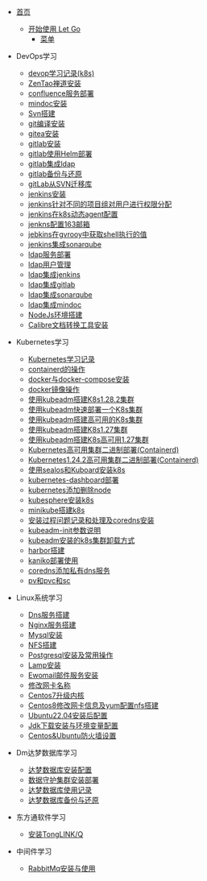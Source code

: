 <!-- _sidebar.md -->

* [首页](/)
  * [开始使用 Let Go](/README.md) <!--注意这里是相对路径-->
    * [菜单](/README.md)

* DevOps学习
  * [devop学习记录(k8s)](/devops/devop学习记录(k8s).md)
  * [ZenTao禅道安装](/devops/ZenTao禅道安装.md)
  * [confluence服务部署](/devops/confluence服务部署.md)
  * [mindoc安装](/devops/MinDoc安装.md)
  * [Svn搭建](/devops/Svn搭建.md)
  * [git编译安装](devops/git安装.md)
  * [gitea安装](devops/gitea安装.md)
  * [gitlab安装](devops/gitLab安装极狐.md)
  * [gitlab使用Helm部署](devops/使用Helm部署gitlab.md)
  * [gitlab集成ldap](/devops/gitLab集成ldap.md)
  * [gitlab备份与还原](/devops/gitlab-backup-rollbak.md)
  * [gitLab从SVN迁移库](/devops/gitLab从SVN迁移库.md)
  * [jenkins安装](/devops/jebkins安装.md)
  * [jenkins针对不同的项目组对用户进行权限分配](/devops/jenkins针对不同的项目组对用户进行权限分配.md)
  * [jenkins在k8s动态agent配置](/devops/jenkins在k8s动态agent配置.md)
  * [jenkns配置163邮箱](/devops/jenkns配置163邮箱.md)
  * [jebkins在gvrooy中获取shell执行的值](/devops/jebkins在gvrooy中获取shell执行的值.md)
  * [jenkins集成sonarqube](/devops/jenkins集成sonarqube.md)
  * [ldap服务部署](/devops/ldap服务部署.md)
  * [ldap用户管理](/devops/ldap用户管理.md)
  * [ldap集成jenkins](/devops/ldap集成jenkins.md)
  * [ldap集成gitlab](/devops/gitLab集成ldap.md)
  * [ldap集成sonarqube](/devops/ldap集成sonarqube.md)
  * [ldap集成mindoc](/devops/ldap集成mindoc.md)
  * [NodeJs环境搭建](/devops/Tools/NodeJs环境搭建.md)
  * [Calibre文档转换工具安装](/devops/Calibre文档转换工具安装.md)
* Kubernetes学习
  * [Kubernetes学习记录](/k8s/README.md)
  * [containerd的操作](/k8s/containerd的操作.md)
  * [docker与docker-compose安装](/k8s/docker与docker-compose安装.md)
  * [docker镜像操作](/k8s/docker镜像操作.md)
  * [使用kubeadm搭建K8s1.28.2集群](/k8s/Kubernetes1.28集群部署容器运行时为docker.md)
  * [使用kubeadm快速部署一个K8s集群](k8s/fast-install-k8s.md)
  * [使用kubeadm搭建高可用的K8s集群](k8s/使用kubeadm搭建高可用的K8s集群)
  * [使用kubeadm搭建K8s1.27集群](k8s/Kubernetes1.27集群部署容器运行时为containerd.md)
  * [使用kubeadm搭建K8s高可用1.27集群](k8s/Kubernetes1.27高可用集群部署容器运行时为docker.md)    
  * [Kubernetes高可用集群二进制部署(Containerd)](k8s/Kubernetes高可用集群二进制部署Runtime-Containerd)
  * [Kubernetes1.24.2高可用集群二进制部署(Containerd)](/k8s/二进制部署高可用K8S集群v1.24.2.md)
  * [使用sealos和Kuboard安装k8s](k8s/使用sealos和Kuboard安装k8s)
  * [kubernetes-dashboard部署](k8s/kubernetes-dashboard)
  * [kubernetes添加删除node](k8s/kubernetes添加删除node)
  * [kubesphere安装k8s](k8s/kubesphere安装k8s)
  * [minikube搭建k8s](docs/k8s/minikube搭建k8s.md)
  * [安装过程问题记录和处理及coredns安装](/k8s/安装过程问题记录和处理及coredns安装.md)
  * [kubeadm-init参数说明](/k8s/kubeadm-init参数.md)
  * [kubeadm安装的k8s集群卸载方式](/k8s/kubeadm安装的k8s集群卸载方式.md)
  * [harbor搭建](/k8s/harbor搭建.md)
  * [kaniko部署使用](/k8s/kaniko部署使用.md)
  * [coredns添加私有dns服务](/k8s/coredns添加私有dns服务.md)
  * [pv和pvc和sc](/k8s/pv和pvc和sc.md)
* Linux系统学习
  * [Dns服务搭建](/Linux/搭建dns服务器.md)
  * [Nginx服务搭建](/Linux/nginx安装.md)
  * [Mysql安装](/Linux/Mysql安装.md)  
  * [NFS搭建](/Linux/centos-nfs搭建.md)
  * [Postgresql安装及常用操作](/Linux/Postgresql安装及常用操作.md)
  * [Lamp安装](/Linux/lamp安装.md)
  * [Ewomail邮件服务安装](/Linux/Ewomail邮件服务安装.md)
  * [修改网卡名称](/Linux/修改网卡名称.md)
  * [Centos7升级内核](/Linux/Centos7升级内核.md)
  * [Centos8修改网卡信息及yum配置nfs搭建](/Linux/centos8-修改网卡信息及yum配置nfs搭建.md)
  * [Ubuntu22.04安装后配置](/Linux/Ubuntu22.04安装后配置.md)
  * [Jdk下载安装与环境变量配置](/Linux/Jdk下载安装与环境变量配置.md)
  * [Centos&Ubuntu防火墙设置](/Linux/Centos&Ubuntu防火墙设置.md)
* Dm达梦数据库学习
  * [达梦数据库安装配置](/dm/达梦数据库安装配置.md)
  * [数据守护集群安装部署](/dm/数据守护集群安装部署.md)
  * [达梦数据库使用记录](/dm/达梦数据库使用记录.md)
  * [达梦数据库备份与还原](/dm/达梦数据库备份与还原.md)  
* 东方通软件学习
  * [安装TongLINK/Q](/tong/安装TongLink_Q.md)
* 中间件学习
  * [RabbitMq安装与使用](/rabbitmq/RabbitMq安装与使用.md)